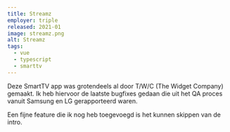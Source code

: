 ```yaml
---
title: Streamz
employer: triple
released: 2021-01
image: streamz.png
alt: Streamz
tags:
  - vue
  - typescript
  - smarttv
---
```


Deze SmartTV app was grotendeels al door T/W/C (The Widget Company) gemaakt. Ik heb hiervoor de laatste bugfixes gedaan die uit het QA proces vanuit Samsung en LG gerapporteerd waren.

Een fijne feature die ik nog heb toegevoegd is het kunnen skippen van de intro.
